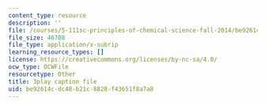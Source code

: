```yaml
---
content_type: resource
description: ''
file: /courses/5-111sc-principles-of-chemical-science-fall-2014/be92614cdc48b21c8828f43651f8a7a8_-jJz5OMmuP0.srt
file_size: 46708
file_type: application/x-subrip
learning_resource_types: []
license: https://creativecommons.org/licenses/by-nc-sa/4.0/
ocw_type: OCWFile
resourcetype: Other
title: 3play caption file
uid: be92614c-dc48-b21c-8828-f43651f8a7a8
---
```

